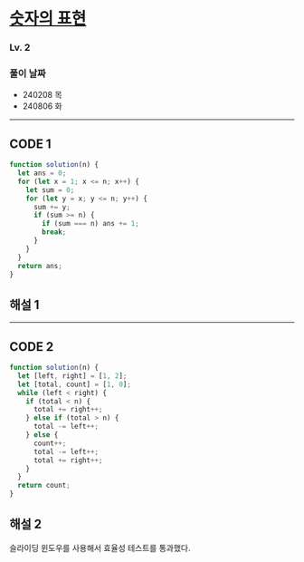 # [숫자의 표현](https://school.programmers.co.kr/learn/courses/30/lessons/12924)

### Lv. 2

### 풀이 날짜

- 240208 목
- 240806 화

---

## CODE 1

```javascript
function solution(n) {
  let ans = 0;
  for (let x = 1; x <= n; x++) {
    let sum = 0;
    for (let y = x; y <= n; y++) {
      sum += y;
      if (sum >= n) {
        if (sum === n) ans += 1;
        break;
      }
    }
  }
  return ans;
}
```

## 해설 1

---

## CODE 2

```javascript
function solution(n) {
  let [left, right] = [1, 2];
  let [total, count] = [1, 0];
  while (left < right) {
    if (total < n) {
      total += right++;
    } else if (total > n) {
      total -= left++;
    } else {
      count++;
      total -= left++;
      total += right++;
    }
  }
  return count;
}
```

## 해설 2

슬라이딩 윈도우를 사용해서 효율성 테스트를 통과했다.
